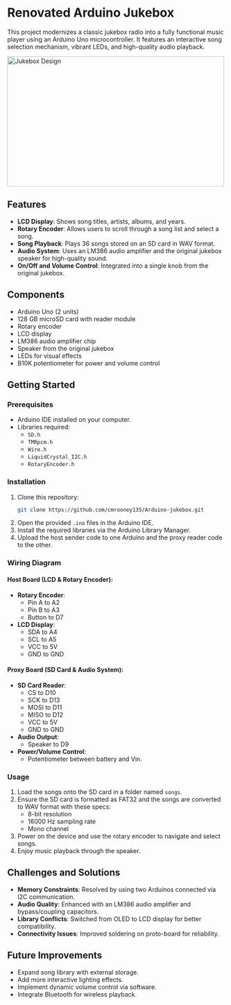 # Renovated Arduino Jukebox

This project modernizes a classic jukebox radio into a fully functional music player using an Arduino Uno microcontroller. It features an interactive song selection mechanism, vibrant LEDs, and high-quality audio playback.


<img src="jukebox.png" alt="Jukebox Design" width="500" height="300">


## Features

- **LCD Display**: Shows song titles, artists, albums, and years.
- **Rotary Encoder**: Allows users to scroll through a song list and select a song.
- **Song Playback**: Plays 36 songs stored on an SD card in WAV format.
- **Audio System**: Uses an LM386 audio amplifier and the original jukebox speaker for high-quality sound.
- **On/Off and Volume Control**: Integrated into a single knob from the original jukebox.

## Components

- Arduino Uno (2 units)
- 128 GB microSD card with reader module
- Rotary encoder
- LCD display
- LM386 audio amplifier chip
- Speaker from the original jukebox
- LEDs for visual effects
- B10K potentiometer for power and volume control

## Getting Started

### Prerequisites

- Arduino IDE installed on your computer.
- Libraries required:
  - `SD.h`
  - `TMRpcm.h`
  - `Wire.h`
  - `LiquidCrystal_I2C.h`
  - `RotaryEncoder.h`

### Installation

1. Clone this repository:
   ```bash
   git clone https://github.com/cmrooney135/Arduino-jukebox.git
   ```
2. Open the provided `.ino` files in the Arduino IDE.
3. Install the required libraries via the Arduino Library Manager.
4. Upload the host sender code to one Arduino and the proxy reader code to the other.

### Wiring Diagram

#### Host Board (LCD & Rotary Encoder):
- **Rotary Encoder**:
  - Pin A to A2
  - Pin B to A3
  - Button to D7
- **LCD Display**:
  - SDA to A4
  - SCL to A5
  - VCC to 5V
  - GND to GND

#### Proxy Board (SD Card & Audio System):
- **SD Card Reader**:
  - CS to D10
  - SCK to D13
  - MOSI to D11
  - MISO to D12
  - VCC to 5V
  - GND to GND
- **Audio Output**:
  - Speaker to D9
- **Power/Volume Control**:
  - Potentiometer between battery and Vin.

### Usage

1. Load the songs onto the SD card in a folder named `songs`.
2. Ensure the SD card is formatted as FAT32 and the songs are converted to WAV format with these specs:
   - 8-bit resolution
   - 16000 Hz sampling rate
   - Mono channel
3. Power on the device and use the rotary encoder to navigate and select songs.
4. Enjoy music playback through the speaker.

## Challenges and Solutions

- **Memory Constraints**: Resolved by using two Arduinos connected via I2C communication.
- **Audio Quality**: Enhanced with an LM386 audio amplifier and bypass/coupling capacitors.
- **Library Conflicts**: Switched from OLED to LCD display for better compatibility.
- **Connectivity Issues**: Improved soldering on proto-board for reliability.

## Future Improvements

- Expand song library with external storage.
- Add more interactive lighting effects.
- Implement dynamic volume control via software.
- Integrate Bluetooth for wireless playback.
